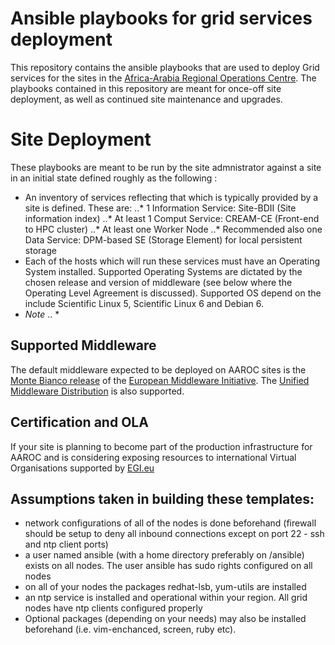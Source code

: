 # Ansible playbooks for grid services deployment


This repository contains the ansible playbooks that are used to deploy Grid services for the
sites in the [Africa-Arabia Regional Operations Centre](https://roc.africa-grid.org). The playbooks contained in this repository are meant for once-off site deployment, as well as continued site maintenance and upgrades. 

# Site Deployment
These playbooks are meant to be run by the site admnistrator against a site in an initial state defined roughly as the following : 
* An inventory of services reflecting that which is typically provided by a site is defined. These are:
..* 1 Information Service: Site-BDII (Site information index)
..* At least 1 Comput Service: CREAM-CE (Front-end to HPC cluster)
..* At least one Worker Node
..* Recommended also one Data Service: DPM-based SE (Storage Element) for local persistent storage
* Each of the hosts which will run these services must have an Operating System installed. Supported Operating Systems are dictated by the chosen release and version of middleware (see below where the Operating Level Agreement is discussed). Supported OS depend on the include Scientific Linux 5, Scientific Linux 6 and Debian 6. 
* *Note*
.. *

## Supported Middleware
The default middleware expected to be deployed on AAROC sites is the [Monte Bianco release](http://www.eu-emi.eu/emi-3-montebianco) of the [European Middleware Initiative](http://eu-emi.eu). The [Unified Middleware Distribution](http://repository.egi.eu) is also supported.

## Certification and OLA
If your site is planning to become part of the production infrastructure for AAROC and is considering exposing resources to international Virtual Organisations supported by [EGI.eu](https://www.egi.eu)


## Assumptions taken in building these templates:
* network configurations of all of the nodes is done beforehand (firewall should be setup to deny all inbound connections except on port 22 - ssh and ntp client ports)
* a user named ansible (with a home directory preferably on /ansible) exists on all nodes. The user ansible has sudo rights configured on all nodes
* on all of your nodes the packages redhat-lsb, yum-utils are installed
* an ntp service is installed and operational within your region. All grid nodes have ntp clients configured properly
* Optional packages (depending on your needs) may also be installed beforehand (i.e. vim-enchanced, screen, ruby etc). 
